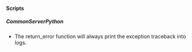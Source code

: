 
#### Scripts
##### CommonServerPython
- The return_error function will always print the exception traceback into logs.
